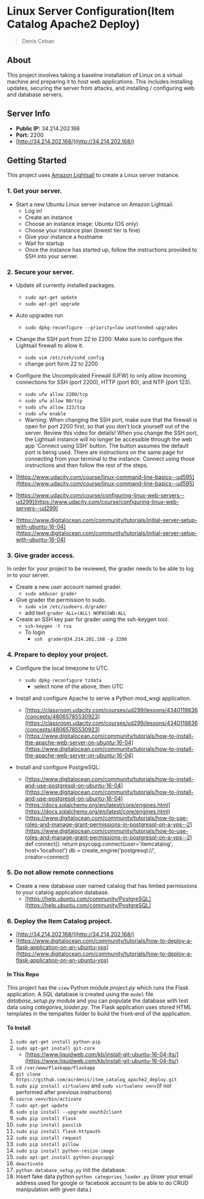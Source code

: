 # Linux Server Configuration(Item Catalog Apache2 Deploy)
> Denis Ceban

## About ##
This project involves taking a baseline installation of Linux on a virtual machine and preparing it to host web applications. This includes installing updates, securing the server from attacks, and installing / configuring web and database servers.

## Server Info ##
- **Public IP:** 34.214.202.168
- **Port:** 2200
- [http://34.214.202.168/](http://34.214.202.168/)

## Getting Started ##
This project uses [Amazon Lightsail](https://amazonlightsail.com/) to create a Linux server instance.

### 1. Get your server. ###
- Start a new Ubuntu Linux server instance on Amazon Lightsail. 
    - Log in!
    - Create an instance
    - Choose an instance image: Ubuntu (OS only)
    - Choose your instance plan (lowest tier is fine)
    - Give your instance a hostname
    - Wait for startup
    - Once the instance has started up, follow the instructions provided to SSH into your server.

### 2. Secure your server. ###
- Update all currently installed packages.
    - `sudo apt-get update`
    - `sudo apt-get upgrade`

- Auto upgrades run
    - `sudo dpkg-reconfigure --priority=low unattended-upgrades`

- Change the SSH port from 22 to 2200. Make sure to configure the Lightsail firewall to allow it.
    - `sudo vim /etc/ssh/sshd_config`
    - change port form 22 to 2200
        
- Configure the Uncomplicated Firewall (UFW) to only allow incoming connections for SSH (port 2200), HTTP (port 80), and NTP (port 123).
    - `sudo ufw allow 2200/tcp`
    - `sudo ufw allow 80/tcp`
    - `sudo ufw allow 123/tcp`
    - `sudo ufw enable`
    - Warning: When changing the SSH port, make sure that the firewall is open for port 2200 first, so that you don't lock yourself out of the server. Review this video for details! When you change the SSH port, the Lightsail instance will no longer be accessible through the web app 'Connect using SSH' button. The button assumes the default port is being used. There are instructions on the same page for connecting from your terminal to the instance. Connect using those instructions and then follow the rest of the steps.

- [https://www.udacity.com/course/linux-command-line-basics--ud595](https://www.udacity.com/course/linux-command-line-basics--ud595)
- [https://www.udacity.com/course/configuring-linux-web-servers--ud299](https://www.udacity.com/course/configuring-linux-web-servers--ud299)
- [https://www.digitalocean.com/community/tutorials/initial-server-setup-with-ubuntu-16-04](https://www.digitalocean.com/community/tutorials/initial-server-setup-with-ubuntu-16-04)

### 3. Give grader access. ###
In order for your project to be reviewed, the grader needs to be able to log in to your server. 
- Create a new user account named grader.
    - `sudo adduser grader`
- Give grader the permission to sudo.
    - `sudo vim /etc/sudoers.d/grader`
    - add text `grader ALL=(ALL) NOPASSWD:ALL`
- Create an SSH key pair for grader using the ssh-keygen tool.
    - `ssh-keygen -t rsa`
    - To login
        - `ssh  grader@34.214.202.168 -p 2200`

### 4. Prepare to deploy your project. ###
- Configure the local timezone to UTC.
    - `sudo dpkg-reconfigure tzdata`
        - select none of the above, then UTC
            
- Install and configure Apache to serve a Python mod_wsgi application.
    - [https://classroom.udacity.com/courses/ud299/lessons/4340119836/concepts/48065785530923](https://classroom.udacity.com/courses/ud299/lessons/4340119836/concepts/48065785530923)
    - [https://www.digitalocean.com/community/tutorials/how-to-install-the-apache-web-server-on-ubuntu-16-04](https://www.digitalocean.com/community/tutorials/how-to-install-the-apache-web-server-on-ubuntu-16-04)

- Install and configure PostgreSQL:
    - [https://www.digitalocean.com/community/tutorials/how-to-install-and-use-postgresql-on-ubuntu-16-04](https://www.digitalocean.com/community/tutorials/how-to-install-and-use-postgresql-on-ubuntu-16-04)
    - [https://docs.sqlalchemy.org/en/latest/core/engines.html](https://docs.sqlalchemy.org/en/latest/core/engines.html)
    - [https://www.digitalocean.com/community/tutorials/how-to-use-roles-and-manage-grant-permissions-in-postgresql-on-a-vps--2](https://www.digitalocean.com/community/tutorials/how-to-use-roles-and-manage-grant-permissions-in-postgresql-on-a-vps--2)
    def connect():
        return psycopg.connect(user='itemcatalog', host='localhost')
    db = create_engine('postgresql://', creator=connect)

### 5. Do not allow remote connections ###
- Create a new database user named catalog that has limited permissions to your catalog application database.
    - [https://help.ubuntu.com/community/PostgreSQL](https://help.ubuntu.com/community/PostgreSQL)

### 6. Deploy the Item Catalog project. ###
- [http://34.214.202.168/](http://34.214.202.168/)
- [https://www.digitalocean.com/community/tutorials/how-to-deploy-a-flask-application-on-an-ubuntu-vps](https://www.digitalocean.com/community/tutorials/how-to-deploy-a-flask-application-on-an-ubuntu-vps)
    
#### In This Repo ####
This project has the `view` Python module *project.py* which runs the Flask application. A SQL database is created using the `model` file *database_setup.py* module and you can populate the database with test data using *categories_loader.py*. The Flask application uses stored HTML templates in the tempaltes folder to build the front-end of the application.


#### To Install ####
1. `sudo apt-get install python-pip`
2. `sudo apt-get install git-core`
    - [https://www.liquidweb.com/kb/install-git-ubuntu-16-04-lts/](https://www.liquidweb.com/kb/install-git-ubuntu-16-04-lts/)
3. `cd /var/www/Flaskapp/Flaskapp`
4. `git clone https://github.com/airdenis/item_catalog_apache2_deploy.git`
5. `sudo pip install virtualenv` and `sudo virtualenv venv`(if not performed after previous instructions)
6. `source venv/bin/activate`
7. `sudo apt-get update`
8. `sudo pip install --upgrade oauth2client`
9. `sudo pip install Flask`
10. `sudo pip install passlib`
11. `sudo pip install flask-httpauth`
12. `sudo pip install request`
13. `sudo pip install pillow`
14. `sudo pip install python-resize-image`
15. `sudo apt-get install python-psycopg2`
16. `deactivate`
17. `python database_setup.py` init the database.
18. Insert fake data python `python categories_loader.py` (inser your email address used for google or facebook account to be able to do CRUD manipulation with given data.)


